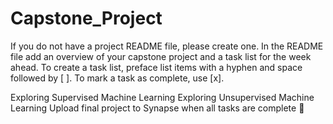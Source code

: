 # Capstone_Project

If you do not have a project README file, please create one. In the README file add an overview of your capstone project and a task list for the week ahead. To create a task list, preface list items with a hyphen and space followed by [ ]. To mark a task as complete, use [x].

 Exploring Supervised Machine Learning
 Exploring Unsupervised Machine Learning
 Upload final project to Synapse when all tasks are complete 🎉

